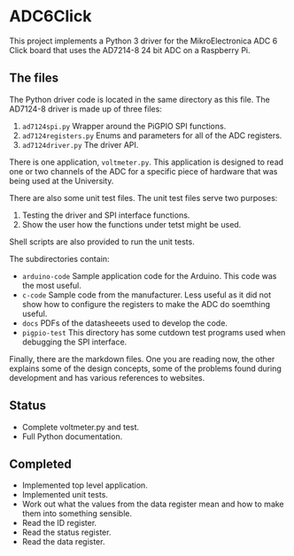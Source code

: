 # ADC6Click

This project implements a Python 3 driver for the MikroElectronica ADC 6 Click
board that uses the AD7214-8 24 bit ADC on a Raspberry Pi.

## The files

The Python driver code is located in the same directory as this file.  The AD7124-8 driver is made up of three files:

1. `ad7124spi.py` Wrapper around the PiGPIO SPI functions.
1. `ad7124registers.py` Enums and parameters for all of the ADC registers.
1. `ad7124driver.py` The driver API.

There is one application, `voltmeter.py`.  This application is designed to read one or two channels of the ADC for a specific piece of hardware that was being used at the University.

There are also some unit test files.  The unit test files serve two purposes:

1. Testing the driver and SPI interface functions.
1. Show the user how the functions under tetst might be used.

Shell scripts are also provided to run the unit tests.

The subdirectories contain:

* `arduino-code` Sample application code for the Arduino.  This code was the most useful.
* `c-code` Sample code from the manufacturer.  Less useful as it did not show how to configure the registers to make the ADC do soemthing useful.
* `docs` PDFs of the datasheeets used to develop the code.
* `pigpio-test` This directory has some cutdown test programs used when debugging the SPI interface.

Finally, there are the markdown files.  One you are reading now, the other explains some of the design concepts, some of the problems found during development and has various references to websites.

## Status

* Complete voltmeter.py and test.
* Full Python documentation.

## Completed

* Implemented top level application.
* Implemented unit tests.
* Work out what the values from the data register mean and how to make them into something sensible.
* Read the ID register.
* Read the status register.
* Read the data register.
